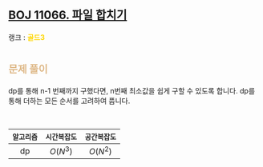 # <span style="font-size:17pt; font-weight:bold">[BOJ 11066. 파일 합치기](https://www.acmicpc.net/problem/11066)</span>
랭크 : <span style="color:gold">__골드3__</span>
<br>

# <span style="font-size:15pt;color:BurlyWood">문제 풀이</span>

dp를 통해 n-1 번째까지 구했다면, n번째 최소값을 쉽게 구할 수 있도록 합니다. dp를 통해 더하는 모든 순서를 고려하여 풉니다.

<br>

|`알고리즘`|`시간복잡도`|`공간복잡도`|
|:---:|:---:|:---:|
| dp | $O(N^3)$| $O(N^2)$ |

<br><br>
